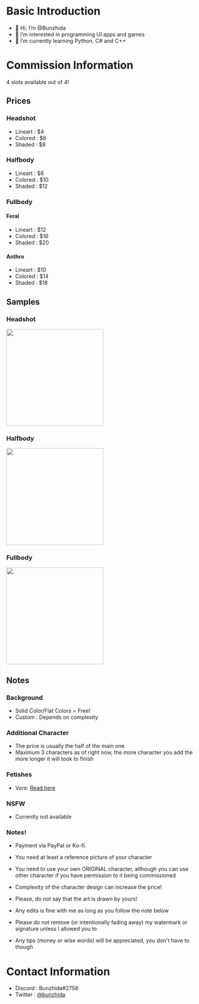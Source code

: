 # Basic Introduction
- 👋 Hi, I’m @Bunzhida
- 👀 I’m interested in programming UI apps and games
- 🌱 I’m currently learning Python, C# and C++

<!--- 
OwO
--->
# Commission Information
4 slots available out of 4!
## Prices
### Headshot
- Lineart : $4
- Colored : $6
- Shaded : $8
### Halfbody
- Lineart : $6
- Colored : $10
- Shaded : $12
### Fullbody
#### Feral
- Lineart : $12
- Colored : $16
- Shaded : $20
#### Anthro
- Lineart : $10
- Colored : $14
- Shaded : $18

## Samples
### Headshot
<img src="https://user-images.githubusercontent.com/53262904/179643365-1a2ab75f-e25c-4fae-b01a-a51bbfaaa5e0.png" width="256" height="256">

### Halfbody
<img src="https://user-images.githubusercontent.com/53262904/179643470-f82c20ba-f4e4-4fdd-b82a-86fc5a2b9170.png" width="256" height="256">

### Fullbody
<img src="https://user-images.githubusercontent.com/53262904/179643542-9e1515ff-8eea-48f7-bf57-675c0e070060.png" width="256" height="256">

## Notes

### Background
- Solid Color/Flat Colors = Free!
- Custom : Depends on complexity

### Additional Character
- The price is usually the half of the main one
- Maximum 3 characters as of right now, the more character you add the more longer it will took to finish

### Fetishes
- Vore:
  [Read here](https://github.com/Bunzhida/Bunzhida/blob/main/vore/README.md)

### NSFW
- Currently not available

### Notes!
- Payment via PayPal or Ko-fi.
- You need at least a reference picture of your character
- You need to use your own ORIGINAL character, although you can use other character if you have permission to it being commissioned
- Complexity of the character design can increase the price!
- Please, do not say that the art is drawn by yours!
- Any edits is fine with me as long as you follow the note below
- Please do not remove (or intentionally fading away) my watermark or signature unless I allowed you to

- Any tips (money or wise words) will be appreciated, you don't have to though

# Contact Information
- Discord : Bunzhida#2758
- Twitter : [@bunzhida](https://twitter.com/bunzhida)
